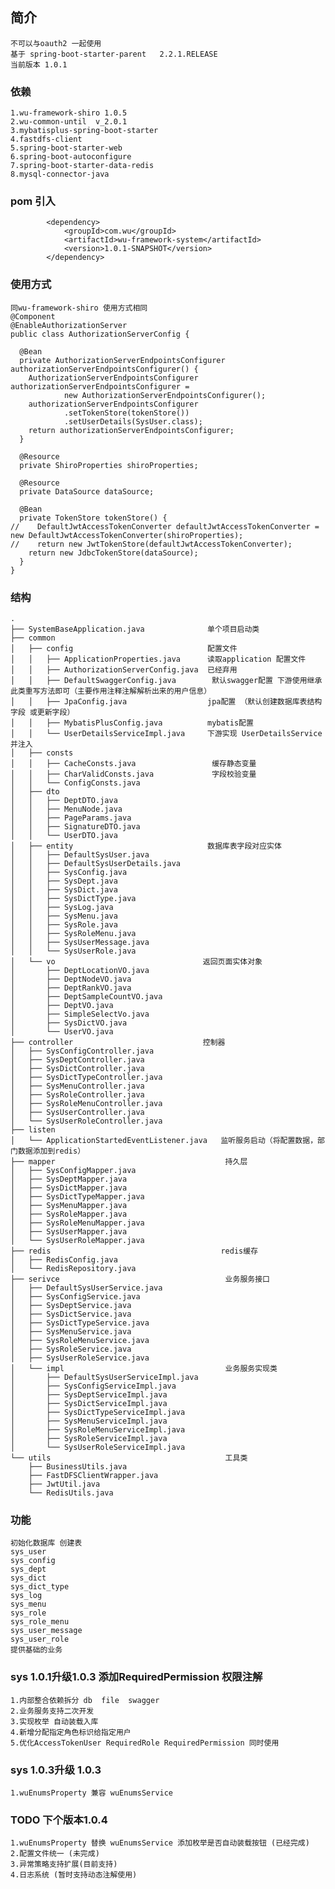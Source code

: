 ## 简介
    不可以与oauth2 一起使用
    基于 spring-boot-starter-parent   2.2.1.RELEASE
    当前版本 1.0.1
    
### 依赖
    1.wu-framework-shiro 1.0.5
    2.wu-common-until  v_2.0.1
    3.mybatisplus-spring-boot-starter
    4.fastdfs-client
    5.spring-boot-starter-web
    6.spring-boot-autoconfigure
    7.spring-boot-starter-data-redis
    8.mysql-connector-java
    

### pom 引入
            <dependency>
                <groupId>com.wu</groupId>
                <artifactId>wu-framework-system</artifactId>
                <version>1.0.1-SNAPSHOT</version>
            </dependency>

### 使用方式      
    同wu-framework-shiro 使用方式相同
    @Component
    @EnableAuthorizationServer
    public class AuthorizationServerConfig {
    
      @Bean
      private AuthorizationServerEndpointsConfigurer authorizationServerEndpointsConfigurer() {
        AuthorizationServerEndpointsConfigurer authorizationServerEndpointsConfigurer =
                new AuthorizationServerEndpointsConfigurer();
        authorizationServerEndpointsConfigurer
                .setTokenStore(tokenStore())
                .setUserDetails(SysUser.class);
        return authorizationServerEndpointsConfigurer;
      }
    
      @Resource
      private ShiroProperties shiroProperties;
    
      @Resource
      private DataSource dataSource;
    
      @Bean
      private TokenStore tokenStore() {
    //    DefaultJwtAccessTokenConverter defaultJwtAccessTokenConverter = new DefaultJwtAccessTokenConverter(shiroProperties);
    //    return new JwtTokenStore(defaultJwtAccessTokenConverter);
        return new JdbcTokenStore(dataSource);
      }
    }

    
### 结构
    .
    ├── SystemBaseApplication.java              单个项目启动类
    ├── common                          
    │   ├── config                              配置文件
    │   │   ├── ApplicationProperties.java      读取application 配置文件
    │   │   ├── AuthorizationServerConfig.java  已经弃用
    │   │   ├── DefaultSwaggerConfig.java        默认swagger配置 下游使用继承此类重写方法即可（主要作用注释注解解析出来的用户信息）
    │   │   ├── JpaConfig.java                  jpa配置 （默认创建数据库表结构字段 或更新字段）
    │   │   ├── MybatisPlusConfig.java          mybatis配置
    │   │   └── UserDetailsServiceImpl.java     下游实现 UserDetailsService 并注入
    │   ├── consts                              
    │   │   ├── CacheConsts.java                 缓存静态变量
    │   │   ├── CharValidConsts.java             字段校验变量
    │   │   └── ConfigConsts.java                   
    │   ├── dto                                 
    │   │   ├── DeptDTO.java
    │   │   ├── MenuNode.java
    │   │   ├── PageParams.java
    │   │   ├── SignatureDTO.java
    │   │   └── UserDTO.java
    │   ├── entity                              数据库表字段对应实体
    │   │   ├── DefaultSysUser.java
    │   │   ├── DefaultSysUserDetails.java
    │   │   ├── SysConfig.java
    │   │   ├── SysDept.java
    │   │   ├── SysDict.java
    │   │   ├── SysDictType.java
    │   │   ├── SysLog.java
    │   │   ├── SysMenu.java
    │   │   ├── SysRole.java
    │   │   ├── SysRoleMenu.java
    │   │   ├── SysUserMessage.java
    │   │   └── SysUserRole.java
    │   └── vo                                 返回页面实体对象
    │       ├── DeptLocationVO.java
    │       ├── DeptNodeVO.java
    │       ├── DeptRankVO.java
    │       ├── DeptSampleCountVO.java
    │       ├── DeptVO.java
    │       ├── SimpleSelectVo.java
    │       ├── SysDictVO.java
    │       └── UserVO.java
    ├── controller                             控制器
    │   ├── SysConfigController.java
    │   ├── SysDeptController.java
    │   ├── SysDictController.java
    │   ├── SysDictTypeController.java
    │   ├── SysMenuController.java
    │   ├── SysRoleController.java
    │   ├── SysRoleMenuController.java
    │   ├── SysUserController.java
    │   └── SysUserRoleController.java
    ├── listen                                
    │   └── ApplicationStartedEventListener.java   监听服务启动（将配置数据，部门数据添加到redis）
    ├── mapper                                      持久层
    │   ├── SysConfigMapper.java
    │   ├── SysDeptMapper.java
    │   ├── SysDictMapper.java
    │   ├── SysDictTypeMapper.java
    │   ├── SysMenuMapper.java
    │   ├── SysRoleMapper.java
    │   ├── SysRoleMenuMapper.java
    │   ├── SysUserMapper.java
    │   └── SysUserRoleMapper.java
    ├── redis                                      redis缓存
    │   ├── RedisConfig.java
    │   └── RedisRepository.java
    ├── serivce                                     业务服务接口
    │   ├── DefaultSysUserService.java
    │   ├── SysConfigService.java
    │   ├── SysDeptService.java
    │   ├── SysDictService.java
    │   ├── SysDictTypeService.java
    │   ├── SysMenuService.java
    │   ├── SysRoleMenuService.java
    │   ├── SysRoleService.java
    │   ├── SysUserRoleService.java
    │   └── impl                                    业务服务实现类
    │       ├── DefaultSysUserServiceImpl.java
    │       ├── SysConfigServiceImpl.java
    │       ├── SysDeptServiceImpl.java
    │       ├── SysDictServiceImpl.java
    │       ├── SysDictTypeServiceImpl.java
    │       ├── SysMenuServiceImpl.java
    │       ├── SysRoleMenuServiceImpl.java
    │       ├── SysRoleServiceImpl.java
    │       └── SysUserRoleServiceImpl.java
    └── utils                                       工具类
        ├── BusinessUtils.java
        ├── FastDFSClientWrapper.java
        ├── JwtUtil.java
        └── RedisUtils.java
### 功能
    初始化数据库 创建表
    sys_user
    sys_config
    sys_dept
    sys_dict
    sys_dict_type
    sys_log
    sys_menu
    sys_role
    sys_role_menu
    sys_user_message
    sys_user_role
    提供基础的业务
### sys 1.0.1升级1.0.3 添加RequiredPermission 权限注解
    1.内部整合依赖拆分 db  file  swagger
    2.业务服务支持二次开发
    3.实现枚举 自动装载入库
    4.新增分配指定角色标识给指定用户
    5.优化AccessTokenUser RequiredRole RequiredPermission 同时使用
### sys 1.0.3升级 1.0.3
    1.wuEnumsProperty 兼容 wuEnumsService
### TODO 下个版本1.0.4
    1.wuEnumsProperty 替换 wuEnumsService 添加枚举是否自动装载按钮 (已经完成)
    2.配置文件统一 (未完成)
    3.异常策略支持扩展(目前支持)
    4.日志系统 (暂时支持动态注解使用)


    